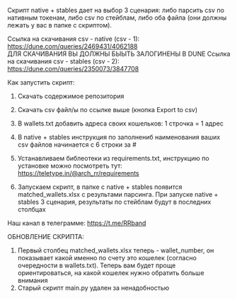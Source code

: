 Скрипт native + stables дает на выбор 3 сценария: либо парсить csv по нативным токенам, либо сsv по стейблам, либо оба файла (они должны лежать у вас в папке с скриптом). 

Ссылка на скачивания csv - native (csv - 1): https://dune.com/queries/2469431/4062188  
ДЛЯ СКАЧИВАНИЯ ВЫ ДОЛЖНЫ БЫЫТЬ ЗАЛОГИНЕНЫ В DUNE
Ссылка на скачивания csv - stables (csv - 2): https://dune.com/queries/2350073/3847708

Как запустить скрипт:

1. Скачать содержимое репозитория

2. Скачать csv файл/ы по ссылке выше (кнопка Export to csv)

3. В wallets.txt добавить адреса своих кошельков: 1 строчка = 1 адрес

4. В native + stables инструкция по заполнениб наименования ваших csv файлов начинается с 6 строки за #

5. Устанавливаем библеотеки из requirements.txt, инструкцию по установке можно посмотреть тут: https://teletype.in/@arch_rr/requirements

6. Запускаем скрипт, в папке с native + stables появится matched_wallets.xlsx с результами парсинга. При запуске native + stables 3 сценария, результаты по стейблам будут в последних столбцах

Наш канал в телеграмме: https://t.me/RRband

ОБНОВЛЕНИЕ СКРИПТА: 

1. Первый столбец matched_wallets.xlsx теперь - wallet_number, он показывает какой именно по счету это кошелек (согласно очередности в wallets.txt). Теперь вам будет проще ориентироваться, на какой кошелек нужно обратить больше внимания
2. Старый скрипт main.py удален за ненадобностью
